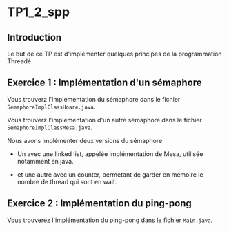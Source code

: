 # TP1_2_spp

## Introduction
Le but de ce TP est d'implémenter quelques principes de la programmation Threadé.


## Exercice 1 : Implémentation d'un sémaphore

Vous trouverz l'implémentation du sémaphore dans le fichier `SemaphoreImplClassHoare.java`.

Vous trouverz l'implémentation d'un autre sémaphore dans le fichier `SemaphoreImplClassMesa.java`.

Nous avons implémenter deux versions du sémaphore

- Un avec une linked list, appelée implémentation de Mesa, utilisée notamment en java.

- et une autre avec un counter, permetant de garder en mémoire le nombre de thread qui sont en wait.

## Exercice 2 : Implémentation du ping-pong

Vous trouverez l'implémentation du ping-pong dans le fichier `Main.java`.